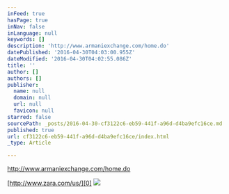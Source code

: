 ```yaml
---
inFeed: true
hasPage: true
inNav: false
inLanguage: null
keywords: []
description: 'http://www.armaniexchange.com/home.do'
datePublished: '2016-04-30T04:03:00.955Z'
dateModified: '2016-04-30T04:02:55.086Z'
title: ''
author: []
authors: []
publisher:
  name: null
  domain: null
  url: null
  favicon: null
starred: false
sourcePath: _posts/2016-04-30-cf3122c6-eb59-441f-a96d-d4ba9efc16ce.md
published: true
url: cf3122c6-eb59-441f-a96d-d4ba9efc16ce/index.html
_type: Article

---
```

http://www.armaniexchange.com/home.do

[http://www.zara.com/us/][0]
![](https://the-grid-user-content.s3-us-west-2.amazonaws.com/de7de5ac-b9be-4f0a-846b-50da21a4164c.jpg)

[0]: http://www.zara.com/us/